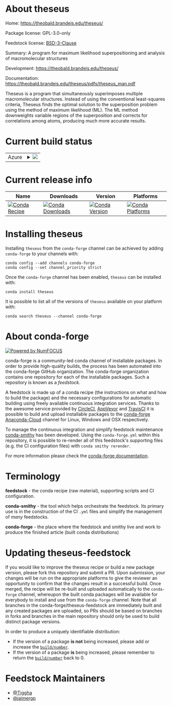 About theseus
=============

Home: https://theobald.brandeis.edu/theseus/

Package license: GPL-3.0-only

Feedstock license: [BSD-3-Clause](https://github.com/conda-forge/theseus-feedstock/blob/master/LICENSE.txt)

Summary: A program for maximum likelihood superpositioning and analysis of macromolecular structures

Development: https://theobald.brandeis.edu/theseus/

Documentation: https://theobald.brandeis.edu/theseus/pdfs/theseus_man.pdf

Theseus is a program that simultaneously superimposes multiple macromolecular structures.
Instead of using the conventional least-squares criteria, Theseus finds the optimal solution
to the superposition problem using the method of maximum likelihood (ML).
The ML method downweights variable regions of the superposition and corrects for correlations
among atoms, producing much more accurate results.


Current build status
====================


<table>
    
  <tr>
    <td>Azure</td>
    <td>
      <details>
        <summary>
          <a href="https://dev.azure.com/conda-forge/feedstock-builds/_build/latest?definitionId=9544&branchName=master">
            <img src="https://dev.azure.com/conda-forge/feedstock-builds/_apis/build/status/theseus-feedstock?branchName=master">
          </a>
        </summary>
        <table>
          <thead><tr><th>Variant</th><th>Status</th></tr></thead>
          <tbody><tr>
              <td>linux_64</td>
              <td>
                <a href="https://dev.azure.com/conda-forge/feedstock-builds/_build/latest?definitionId=9544&branchName=master">
                  <img src="https://dev.azure.com/conda-forge/feedstock-builds/_apis/build/status/theseus-feedstock?branchName=master&jobName=linux&configuration=linux_64_" alt="variant">
                </a>
              </td>
            </tr><tr>
              <td>osx_64</td>
              <td>
                <a href="https://dev.azure.com/conda-forge/feedstock-builds/_build/latest?definitionId=9544&branchName=master">
                  <img src="https://dev.azure.com/conda-forge/feedstock-builds/_apis/build/status/theseus-feedstock?branchName=master&jobName=osx&configuration=osx_64_" alt="variant">
                </a>
              </td>
            </tr>
          </tbody>
        </table>
      </details>
    </td>
  </tr>
</table>

Current release info
====================

| Name | Downloads | Version | Platforms |
| --- | --- | --- | --- |
| [![Conda Recipe](https://img.shields.io/badge/recipe-theseus-green.svg)](https://anaconda.org/conda-forge/theseus) | [![Conda Downloads](https://img.shields.io/conda/dn/conda-forge/theseus.svg)](https://anaconda.org/conda-forge/theseus) | [![Conda Version](https://img.shields.io/conda/vn/conda-forge/theseus.svg)](https://anaconda.org/conda-forge/theseus) | [![Conda Platforms](https://img.shields.io/conda/pn/conda-forge/theseus.svg)](https://anaconda.org/conda-forge/theseus) |

Installing theseus
==================

Installing `theseus` from the `conda-forge` channel can be achieved by adding `conda-forge` to your channels with:

```
conda config --add channels conda-forge
conda config --set channel_priority strict
```

Once the `conda-forge` channel has been enabled, `theseus` can be installed with:

```
conda install theseus
```

It is possible to list all of the versions of `theseus` available on your platform with:

```
conda search theseus --channel conda-forge
```


About conda-forge
=================

[![Powered by NumFOCUS](https://img.shields.io/badge/powered%20by-NumFOCUS-orange.svg?style=flat&colorA=E1523D&colorB=007D8A)](http://numfocus.org)

conda-forge is a community-led conda channel of installable packages.
In order to provide high-quality builds, the process has been automated into the
conda-forge GitHub organization. The conda-forge organization contains one repository
for each of the installable packages. Such a repository is known as a *feedstock*.

A feedstock is made up of a conda recipe (the instructions on what and how to build
the package) and the necessary configurations for automatic building using freely
available continuous integration services. Thanks to the awesome service provided by
[CircleCI](https://circleci.com/), [AppVeyor](https://www.appveyor.com/)
and [TravisCI](https://travis-ci.com/) it is possible to build and upload installable
packages to the [conda-forge](https://anaconda.org/conda-forge)
[Anaconda-Cloud](https://anaconda.org/) channel for Linux, Windows and OSX respectively.

To manage the continuous integration and simplify feedstock maintenance
[conda-smithy](https://github.com/conda-forge/conda-smithy) has been developed.
Using the ``conda-forge.yml`` within this repository, it is possible to re-render all of
this feedstock's supporting files (e.g. the CI configuration files) with ``conda smithy rerender``.

For more information please check the [conda-forge documentation](https://conda-forge.org/docs/).

Terminology
===========

**feedstock** - the conda recipe (raw material), supporting scripts and CI configuration.

**conda-smithy** - the tool which helps orchestrate the feedstock.
                   Its primary use is in the construction of the CI ``.yml`` files
                   and simplify the management of *many* feedstocks.

**conda-forge** - the place where the feedstock and smithy live and work to
                  produce the finished article (built conda distributions)


Updating theseus-feedstock
==========================

If you would like to improve the theseus recipe or build a new
package version, please fork this repository and submit a PR. Upon submission,
your changes will be run on the appropriate platforms to give the reviewer an
opportunity to confirm that the changes result in a successful build. Once
merged, the recipe will be re-built and uploaded automatically to the
`conda-forge` channel, whereupon the built conda packages will be available for
everybody to install and use from the `conda-forge` channel.
Note that all branches in the conda-forge/theseus-feedstock are
immediately built and any created packages are uploaded, so PRs should be based
on branches in forks and branches in the main repository should only be used to
build distinct package versions.

In order to produce a uniquely identifiable distribution:
 * If the version of a package **is not** being increased, please add or increase
   the [``build/number``](https://docs.conda.io/projects/conda-build/en/latest/resources/define-metadata.html#build-number-and-string).
 * If the version of a package **is** being increased, please remember to return
   the [``build/number``](https://docs.conda.io/projects/conda-build/en/latest/resources/define-metadata.html#build-number-and-string)
   back to 0.

Feedstock Maintainers
=====================

* [@Tiggha](https://github.com/Tiggha/)
* [@jaimergp](https://github.com/jaimergp/)

